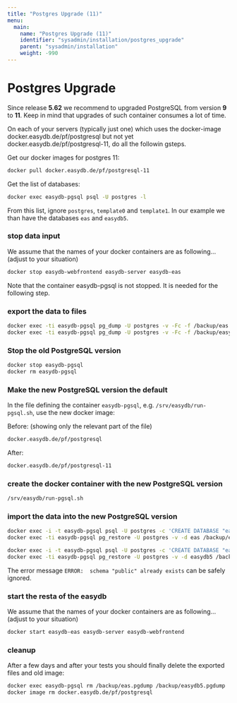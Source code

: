 ```yaml
---
title: "Postgres Upgrade (11)"
menu:
  main:
    name: "Postgres Upgrade (11)"
    identifier: "sysadmin/installation/postgres_upgrade"
    parent: "sysadmin/installation"
    weight: -990
---
```


# Postgres Upgrade

Since release **5.62** we recommend to upgraded PostgreSQL from version **9** to **11**. Keep in mind that upgrades of such container consumes a lot of time.

On each of your servers (typically just one) which uses the docker-image docker.easydb.de/pf/postgresql but not yet docker.easydb.de/pf/postgresql-11, do all the followin gsteps.

Get our docker images for postgres 11:

```bash
docker pull docker.easydb.de/pf/postgresql-11
```

Get the list of databases:

```bash
docker exec easydb-pgsql psql -U postgres -l
```

From this list, ignore `postgres`, `template0` and `template1`. In our example we than have the databases `eas` and `easydb5`.

### stop data input

We assume that the names of your docker containers are as following... (adjust to your situation)

```bash
docker stop easydb-webfrontend easydb-server easydb-eas
```

Note that the container easydb-pgsql is not stopped. It is needed for the following step.

### export the data to files

```bash
docker exec -ti easydb-pgsql pg_dump -U postgres -v -Fc -f /backup/eas.pgdump eas
docker exec -ti easydb-pgsql pg_dump -U postgres -v -Fc -f /backup/easydb5.pgdump easydb5
```

### Stop the old PostgreSQL version

```bash
docker stop easydb-pgsql
docker rm easydb-pgsql
```

### Make the new PostgreSQL version the default
In the file defining the container `easydb-pgsql`, e.g. `/srv/easydb/run-pgsql.sh`, use the new docker image:

Before: (showing only the relevant part of the file)

```bash
docker.easydb.de/pf/postgresql
```

After:

```bash
docker.easydb.de/pf/postgresql-11
```

### create the docker container with the new PostgreSQL version

```bash
/srv/easydb/run-pgsql.sh
```

### import the data into the new PostgreSQL version

```bash
docker exec -i -t easydb-pgsql psql -U postgres -c 'CREATE DATABASE "eas"'
docker exec -ti easydb-pgsql pg_restore -U postgres -v -d eas /backup/eas.pgdump

docker exec -i -t easydb-pgsql psql -U postgres -c 'CREATE DATABASE "easydb5"'
docker exec -ti easydb-pgsql pg_restore -U postgres -v -d easydb5 /backup/easydb5.pgdump
```

The error message `ERROR:  schema "public" already exists` can be safely ignored.

### start the resta of the easydb

We assume that the names of your docker containers are as following... (adjust to your situation)

```bash
docker start easydb-eas easydb-server easydb-webfrontend
```

### cleanup
After a few days and after your tests you should finally delete the exported files and old image:

```bash
docker exec easydb-pgsql rm /backup/eas.pgdump /backup/easydb5.pgdump
docker image rm docker.easydb.de/pf/postgresql
```

